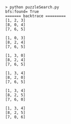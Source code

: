     > python puzzleSearch.py
    bfs:found= True
    ======= backtrace =========
    [1, 2, 3]
    [8, 0, 4]
    [7, 6, 5]

    [1, 0, 3]
    [8, 2, 4]
    [7, 6, 5]

    [1, 3, 0]
    [8, 2, 4]
    [7, 6, 5]

    [1, 3, 4]
    [8, 2, 0]
    [7, 6, 5]

    [1, 3, 4]
    [8, 2, 5]
    [7, 6, 0]

    [1, 3, 4]
    [8, 2, 5]
    [7, 0, 6]